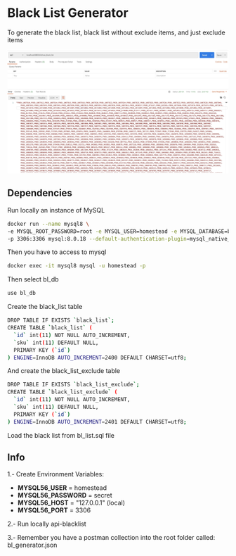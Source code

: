 # Black List Generator 

To generate the black list, black list without exclude items, and just exclude items

![alt text](https://github.com/fabriciovz/api-blacklist/blob/master/bl_postman_photo.jpg?raw=true)

## Dependencies

Run locally an instance of MySQL

```bash
docker run --name mysql8 \
-e MYSQL_ROOT_PASSWORD=root -e MYSQL_USER=homestead -e MYSQL_DATABASE=bl_db -e MYSQL_PASSWORD=secret \
-p 3306:3306 mysql:8.0.18 --default-authentication-plugin=mysql_native_password
``` 

Then you have to access to mysql

```bash
docker exec -it mysql8 mysql -u homestead -p
```

Then select bl_db
```bash
use bl_db
```

Create the black_list table
```bash
DROP TABLE IF EXISTS `black_list`;
CREATE TABLE `black_list` (
  `id` int(11) NOT NULL AUTO_INCREMENT,
  `sku` int(11) DEFAULT NULL,
  PRIMARY KEY (`id`)
) ENGINE=InnoDB AUTO_INCREMENT=2400 DEFAULT CHARSET=utf8;
```

And create the black_list_exclude table
```bash
DROP TABLE IF EXISTS `black_list_exclude`;
CREATE TABLE `black_list_exclude` (
  `id` int(11) NOT NULL AUTO_INCREMENT,
  `sku` int(11) DEFAULT NULL,
  PRIMARY KEY (`id`)
) ENGINE=InnoDB AUTO_INCREMENT=2401 DEFAULT CHARSET=utf8;
```

Load the black list from bl_list.sql file 

## Info

1.- Create Environment Variables:

- **MYSQL56_USER** = homestead
- **MYSQL56_PASSWORD** = secret
- **MYSQL56_HOST** = "127.0.0.1" (local)
- **MYSQL56_PORT** = 3306

2.- Run locally api-blacklist

3.- Remember you have a postman collection into the root folder called: bl_generator.json